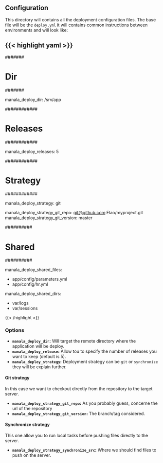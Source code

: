 
## Configuration

This directory will contains all the deployment configuration files.
The base file will be the `deploy.yml` it will contains common instructions between environments and will look like:

{{< highlight yaml >}}
---

#######
# Dir #
#######

manala_deploy_dir: /srv/app

############
# Releases #
############

manala_deploy_releases: 5

############
# Strategy #
############

manala_deploy_strategy: git

manala_deploy_strategy_git_repo:    git@github.com:Elao/myproject.git
manala_deploy_strategy_git_version: master

##########
# Shared #
##########

manala_deploy_shared_files:
  - app/config/parameters.yml
  - app/config/hr.yml

manala_deploy_shared_dirs:
  - var/logs
  - var/sessions

{{< /highlight >}}



### Options

- **`manala_deploy_dir`:** Will target the remote directory where the application will be deploy.
- **`manala_deploy_release`:** Allow tou to specify the number of releases you want to keep (default is 5).
- **`manala_deploy_strategy`:** Deployment strategy can be `git` or `synchronize` they will be explain further.

#### Git strategy

In this case we want to checkout directly from the repository to the target server.

- **`manala_deploy_strategy_git_repo`:** As you probably guess, concerne the url of the repository
- **`manala_deploy_strategy_git_version`:** The branch/tag considered.

#### Synchronize strategy

This one allow you to run local tasks before pushing files directly to the server.

- **`manala_deploy_strategy_synchronize_src`:** Where we should find files to push on the server.
